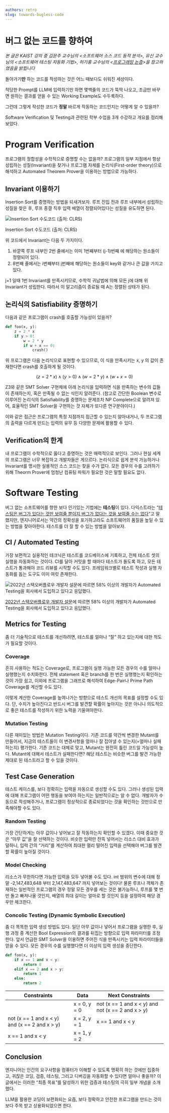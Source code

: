 ```yaml
---
authors: retro
slug: towards-bugless-code
---
```


# 버그 없는 코드를 향하여

*본 글은 KAIST 강의 중 김문주 교수님의 \<소프트웨어 소스 코드 동적 분석\>, 유신 교수님의 \<소프트웨어 테스팅 자동화 기법\>, 허기홍 교수님의 \<[프로그래밍 논증](https://github.com/prosyslab-classroom/cs492-program-reasoning/tree/main/slides)\>을 참고하였음을 밝힙니다*

돌아가기**만** 하는 코드를 작성하는 것은 어느 때보다도 쉬워진 세상이다. 

적당한 Prompt를 LLM에 입력하기만 하면 몇백줄의 코드가 뚝딱 나오고, 조금만 바꾸면 원하는 결과를 얻을 수 있는 Working Example도 수두룩하다.

그런데 그렇게 작성한 코드가 **정말** 바르게 작동하는 코드인지는 어떻게 알 수 있을까?

Software Verification 및 Testing과 관련된 학부 수업을 3개 수강하고 개요를 정리해보았다.

# Program Verification

 프로그램의 정합성을 수학적으로 증명할 수는 없을까? 프로그램의 일부 지점에서 항상 성립하는 성질(Invariant)을 찾거나 프로그램 자체를 논리식(First-order theory)으로 해석하고 Automated Theorem Prover을 이용하는 방법으로 가능하다.

## Invariant 이용하기

 Insertion Sort를 증명하는 방법을 되새겨보자. 루프 진입 전과 루프 내부에서 성립하는 성질을 찾은 후, 루프 종결 직후 입력 배열이 정렬되어있다는 성질을 유도하면 된다.

![Insertion Sort 수도코드 (출처: CLRS)](insertion.png)

Insertion Sort 수도코드 (출처: CLRS)

 위 코드에서 Invariant는 다음 두 가지이다.

1. 바깥쪽 루프 내부인 2번 줄에서는 이미 1번째부터 (j-1)번째 에 해당하는 원소들이 정렬되어 있다.
2. 8번째 줄에서는 i번째부터 j번째에 해당하는 원소들이 key와 같거나 큰 값을 가지고 있다. 

j=1 일때 1번 Invariant를 만족시키므로, 수학적 귀납법에 의해 모든 j에 대해 위 Invariant가 성립한다. 따라서 이 알고리즘이 종료될 때 A는 정렬된 상태가 된다.

## 논리식의 Satisfiability 증명하기

 다음과 같은 프로그램이 crash를 호출할 가능성이 있을까?

```python
def foo(x, y):
	z = 2 * x
	if y > 0:
		w = 2 * y
		if w + x == 0:
			crash()
```

 위 프로그램은 다음 논리식으로 표현할 수 있으므로, 이 식을 만족시키는 x, y 의 값이 존재한다면 crash를 호출하게 될 것이다.

$$
(z = 2*x) \land (y > 0) \land (w=2*y) \land (w+x=0)
$$

 Z3와 같은 SMT Solver 구현체에 아래 논리식을 입력하면 식을 만족하는 변수의 값들이 존재하는지, 혹은 만족될 수 없는 식인지 알려준다. (참고로 간단한 Boolean 변수로 이루어진 논리식의 Satisfiability를 증명하는 문제조차 NP Complete으로 알려져 있어, 효율적인 SMT Solver을 구현하는 것 자체가 또다른 연구분야이다.)

 이와 같은 접근은 프로그램의 특정 지점까지 접근할 수 있는지 알아내거나, 두 프로그램의 출력을 다르게 만드는 입력의 유무 등 다양한 문제에 활용할 수 있다.

## Verification의 한계

 내 프로그램이 수학적으로 옳다고 증명하는 것은 매력적으로 보인다. 그러나 현실 세계의 프로그램은 너무 복잡하고 개발자들은 게으르다. 논리식으로 쉽게 분석 가능하거나 Invariant를 명시한 실용적인 소스 코드는 찾을 수가 없다. 모든 경우의 수를 고려하기 위해 Theorm Prover에 엄청난 컴퓨팅 파워가 필요한 것은 말할 필요도 없다.

# Software Testing

 버그 없는 소프트웨어를 향한 보다 인기있는 기법에는 **테스팅**이 있다. 다익스트라는 “[테스팅은 버그가 있다는 것만 보여줄 뿐이지 버그가 없다는 것을 보여줄 수는 없다](https://www.goodreads.com/quotes/506689-program-testing-can-be-used-to-show-the-presence-of)”고 말했지만, 엔지니어로서는 약간의 정확성을 포기하고라도 소프트웨어의 품질을 높일 수 있는 방법을 찾아야한다. 테스트를 더 잘 할 수 있는 방법을 알아보자.

## CI / Automated Testing

 가장 보편적고 실용적인 테크닉은 테스트를 코드베이스에 기록하고, 전체 테스트 셋의 실행을 자동화하는 것이다. CI를 달아 커밋을 할 때마다 테스트가 돌도록 하고, 모든 테스트가 통과해야 코드 리뷰를 시작할 수도 있다. 프레임워크별로 테스트 작성과 실행 자동화를 돕는 도구도 이미 여럿 존재한다.

![ [2022년 스택오버플로우 개발자 설문](https://survey.stackoverflow.co/2022/#professional-developers-developer-experience)에 따르면 58% 이상의 개발자가 Automated Testing을 회사에서 도입하고 있다고 응답했다.](survey.png)

 [2022년 스택오버플로우 개발자 설문](https://survey.stackoverflow.co/2022/#professional-developers-developer-experience)에 따르면 58% 이상의 개발자가 Automated Testing을 회사에서 도입하고 있다고 응답했다.

## Metrics for Testing

좀 더 기술적으로 테스트를 개선하려면, 테스트를 얼마나 “잘” 하고 있는지에 대한 척도가 필요할 것이다. 

### Coverage

 흔히 사용하는 척도는 Coverage로, 프로그램이 실행 가능한 모든 경우의 수를 얼마나 실행했는지 수치화한다. 전체 statement 혹은 branch를 한 번은 실행했는지 확인하는 것이 가장 쉽고, 이외에 프로그램을 그래프로 해석하여 Edge-Pair나 Prime Path Coverage를 계산할 수도 있다.

 이렇게 계산한 Coverage를 높여나가는 방향으로 테스트 개선의 목표를 설정할 수도 있다. 단, 수치가 높아진다고 반드시 버그를 발견할 확률이 높아지는 것은 아니니 의도적으로 좋은 테스트를 작성하기 위한 노력을 기울여야한다.

### Mutation Testing

 다른 재미있는 방법은 Mutation Testing이다. 기존 코드를 약간씩 변경한 Mutant를 만들어서, 지금의 테스트들이 이 변경사항을 얼마나 잘 잡아낼 수 있는지(=얼마나 실패하는지) 평가한다. 기존 코드는 대체로 맞고, Mutant는 완전히 틀린 코드일 가능성이 높다. Mutant에 대해서 테스트가 실패한다면? 해당 테스트는 비슷한 버그를 발견 가능한 제대로 된 테스트라고 할 수 있을 것이다. 

## Test Case Generation

테스트 케이스를, 보다 정확히는 입력을 자동으로 생성할 수도 있다. 그러나 생성된 입력에 대해 프로그램이 어떤 행동을 보여야 하는지는 일반적으로는 알 수 없다. 개발자가 수동으로 작성해주거나, 프로그램이 정상적으로 종료되었다는 것을 확인하는 것만으로 만족해야할 수도 있다.

### **Random Testing**

가장 간단하게는 아무 값이나 넣어보고 잘 작동하는지 확인할 수 있겠다. 이때 중요한 것은 “아무 값”을 잘 선택하는 것이다. 비슷한 입력만 잔뜩 넣어서는 리소스 대비 효과가 덜하니, 입력 간의 “거리”를 계산하여 최대한 멀리 떨어진 입력을 선택해야 버그를 발견할 확률이 높아질 것이다.

### **Model Checking**

 리소스가 무한하다면 가능한 입력을 모두 넣어볼 수도 있다. int 범위의 변수에 대해 정말 -2,147,483,648 부터 2,147,483,647 까지 넣어보는 것이다! 물론 루프나 객체가 존재하는 일반적인 프로그램의 경우 정말 모든 경우를 세는 것은 불가능하니, 루프를 몇 번만 돌고 빠져나올 것인지, 배열의 최대 길이는 얼마로 할 것인지 등을 설정하여 해당 경우만 체크한다.

### Concolic Testing (Dynamic Symbolic Execution)

 좀 더 똑똑한 입력 생성 방법도 있다. 일단 아무 값이나 넣어서 프로그램을 실행한 후, 실행 과정 중 계산한 Bool Expression의 결과를 뒤집는 방향으로 입력 파라미터를 조정한다. 앞서 언급한 SMT Solver을 이용하면 주어진 식을 만족시키는 입력 파라미터들을 얻을 수 있다. 모든 경우의 수를 실행했다면 더 이상의 입력 생성을 중단한다.

```python
def foo(x, y):
	if x == 1 and x < y:
		return 0
	elif x == 2 and x > y:
		return 1
	else:
		return 2
```

| Constraints | Data | Next Constraints |
| --- | --- | --- |
|  | x = 0, y = 0 | not (x == 1 and x < y) and not (x == 2 and x > y) |
| not (x == 1 and x < y) and (x == 2 and x > y) | x = 2, y = 1 | x == 1 and x < y |
| x == 1 and x < y | x = 1, y = 2 |  |

## Conclusion

 엔지니어는 인간의 요구사항을 컴퓨터가 이해할 수 있도록 명확히 하는 것에만 집중하고, 귀찮은 코딩, 검증, 테스팅, 그리고 디버깅을 자동화할 수 있다면 얼마나 좋을까? 이 글에서는 이러한 “최종 목표”를 달성하기 위한 검증과 테스팅의 극히 일부 개념을 소개했다.

 LLM을 활용한 코딩이 보편화되는 요즘, 보다 정확하고 안전한 프로그램을 만드는 것이 보다 주목 받고 상용화되었으면 한다.
